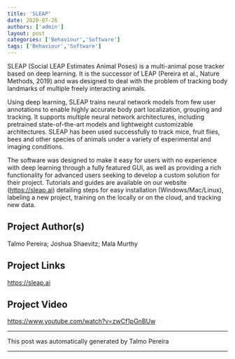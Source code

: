 ```yaml
---
title: 'SLEAP'
date: 2020-07-26
authors: ['admin']
layout: post
categories: ['Behaviour','Software']
tags: ['Behaviour','Software']
---
```

SLEAP (Social LEAP Estimates Animal Poses) is a multi-animal pose tracker based on deep learning. It is the successor of LEAP (Pereira et al., Nature Methods, 2019) and was designed to deal with the problem of tracking body landmarks of multiple freely interacting animals.

Using deep learning, SLEAP trains neural network models from few user annotations to enable highly accurate body part localization, grouping and tracking. It supports multiple neural network architectures, including pretrained state-of-the-art models and lightweight customizable architectures. SLEAP has been used successfully to track mice, fruit flies, bees and other species of animals under a variety of experimental and imaging conditions.

The software was designed to make it easy for users with no experience with deep learning through a fully featured GUI, as well as providing a rich functionality for advanced users seeking to develop a custom solution for their project. Tutorials and guides are available on our website (https://sleap.ai) detailing steps for easy installation (Windows/Mac/Linux), labeling a new project, training on the locally or on the cloud, and tracking new data.
## Project Author(s)
Talmo Pereira; Joshua Shaevitz; Mala Murthy
## Project Links
https://sleap.ai
## Project Video
https://www.youtube.com/watch?v=zwCf1pGnBUw
***
This post was automatically generated by
Talmo Pereira
***
